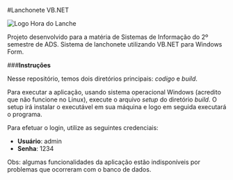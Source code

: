 #Lanchonete VB.NET

![Logo Hora do Lanche](https://live.staticflickr.com/65535/51432023748_4b51af88e5_h.jp)

Projeto desenvolvido para a matéria de Sistemas de Informação do 2º semestre de ADS. Sistema de lanchonete utilizando VB.NET para Windows Form.

###**Instruções**

Nesse repositório, temos dois diretórios principais: *codigo* e *build*.

Para executar a aplicação, usando sistema operacional Windows (acredito que não funcione no Linux), execute o arquivo *setup* do diretório *build*. O setup irá instalar o executável em sua máquina e logo em seguida executará o programa.

Para efetuar o login, utilize as seguintes credenciais:
- **Usuário**: admin
- **Senha**: 1234

Obs: algumas funcionalidades da aplicação estão indisponíveis por problemas que ocorreram com o banco de dados.
